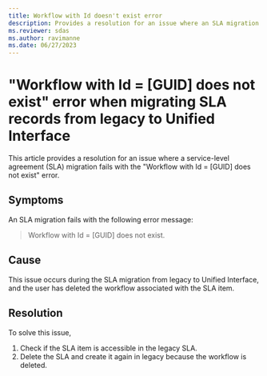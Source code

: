 ```yaml
---
title: Workflow with Id doesn't exist error
description: Provides a resolution for an issue where an SLA migration fails with the Workflow with Id = [GUID] does not exist error.
ms.reviewer: sdas
ms.author: ravimanne
ms.date: 06/27/2023
---
```

# "Workflow with Id = [GUID] does not exist" error when migrating SLA records from legacy to Unified Interface

This article provides a resolution for an issue where a service-level agreement (SLA) migration fails with the "Workflow with Id = [GUID] does not exist" error.

## Symptoms

An SLA migration fails with the  following error message:

> Workflow with Id = [GUID] does not exist.

## Cause

This issue occurs during the SLA migration from legacy to Unified Interface, and the user has deleted the workflow associated with the SLA item.

## Resolution

To solve this issue,

1. Check if the SLA item is accessible in the legacy SLA.
2. Delete the SLA and create it again in legacy because the workflow is deleted.
